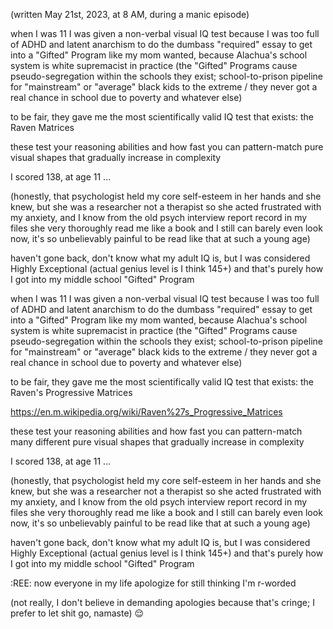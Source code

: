 (written May 21st, 2023, at 8 AM, during a manic episode) 

when I was 11 I was given a non-verbal visual IQ test because I was too full of ADHD and latent anarchism to do the dumbass "required" essay to get into a "Gifted" Program like my mom wanted, because Alachua's school system is white supremacist in practice (the "Gifted" Programs cause pseudo-segregation within the schools they exist; school-to-prison pipeline for "mainstream" or "average" black kids to the extreme / they never got a real chance in school due to poverty and whatever else) 

to be fair, they gave me the most scientifically valid IQ test that exists: the Raven Matrices 

these test your reasoning abilities and how fast you can pattern-match pure visual shapes that gradually increase in complexity 

I scored 138, at age 11 ... 

(honestly, that psychologist held my core self-esteem in her hands and she knew, but she was a researcher not a therapist so she acted frustrated with my anxiety, and I know from the old psych interview report record in my files she very thoroughly read me like a book and I still can barely even look now, it's so unbelievably painful to be read like that at such a young age) 

haven't gone back, don't know what my adult IQ is, but I was considered Highly Exceptional (actual genius level is I think 145+) and that's purely how I got into my middle school "Gifted" Program 


when I was 11 I was given a non-verbal visual IQ test because I was too full of ADHD and latent anarchism to do the dumbass "required" essay to get into a "Gifted" Program like my mom wanted, because Alachua's school system is white supremacist in practice (the "Gifted" Programs cause pseudo-segregation within the schools they exist; school-to-prison pipeline for "mainstream" or "average" black kids to the extreme / they never got a real chance in school due to poverty and whatever else) 

to be fair, they gave me the most scientifically valid IQ test that exists: the Raven's Progressive Matrices 

https://en.m.wikipedia.org/wiki/Raven%27s_Progressive_Matrices

these test your reasoning abilities and how fast you can pattern-match many different pure visual shapes that gradually increase in complexity 

I scored 138, at age 11 ... 

(honestly, that psychologist held my core self-esteem in her hands and she knew, but she was a researcher not a therapist so she acted frustrated with my anxiety, and I know from the old psych interview report record in my files she very thoroughly read me like a book and I still can barely even look now, it's so unbelievably painful to be read like that at such a young age) 

haven't gone back, don't know what my adult IQ is, but I was considered Highly Exceptional (actual genius level is I think 145+) and that's purely how I got into my middle school "Gifted" Program 

:REE: now everyone in my life apologize for still thinking I'm r-worded 

(not really, I don't believe in demanding apologies because that's cringe; I prefer to let shit go, namaste) 😌 

